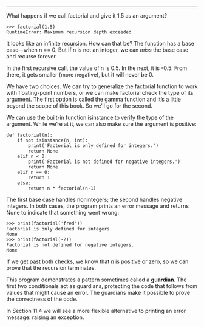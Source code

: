 --------------

What happens if we call <span>factorial</span> and give it 1.5 as an argument?

    >>> factorial(1.5)
    RuntimeError: Maximum recursion depth exceeded

It looks like an infinite recursion. How can that be? The function has a base case—when <span>n == 0</span>. But if <span>n</span> is not an integer, we can <span>*miss*</span> the base case and recurse forever.

In the first recursive call, the value of <span>n</span> is 0.5. In the next, it is -0.5. From there, it gets smaller (more negative), but it will never be 0.

We have two choices. We can try to generalize the <span>factorial</span> function to work with floating-point numbers, or we can make <span>factorial</span> check the type of its argument. The first option is called the gamma function and it’s a little beyond the scope of this book. So we’ll go for the second.

We can use the built-in function <span>isinstance</span> to verify the type of the argument. While we’re at it, we can also make sure the argument is positive:

    def factorial(n):
        if not isinstance(n, int):
            print('Factorial is only defined for integers.')
            return None
        elif n < 0:
            print('Factorial is not defined for negative integers.')
            return None
        elif n == 0:
            return 1
        else:
            return n * factorial(n-1)

The first base case handles nonintegers; the second handles negative integers. In both cases, the program prints an error message and returns <span>None</span> to indicate that something went wrong:

    >>> print(factorial('fred'))
    Factorial is only defined for integers.
    None
    >>> print(factorial(-2))
    Factorial is not defined for negative integers.
    None

If we get past both checks, we know that $n$ is positive or zero, so we can prove that the recursion terminates.

This program demonstrates a pattern sometimes called a <span>**guardian**</span>. The first two conditionals act as guardians, protecting the code that follows from values that might cause an error. The guardians make it possible to prove the correctness of the code.

In Section 11.4 we will see a more flexible alternative to printing an error message: raising an exception.

